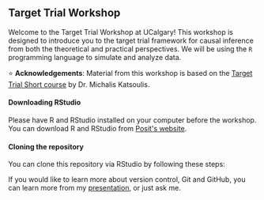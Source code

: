## Target Trial Workshop

Welcome to the Target Trial Workshop at UCalgary! This workshop is designed to introduce you to the target trial framework for causal inference from both the theoretical and practical perspectives. We will be using the `R` programming language to simulate and analyze data.

⭐ **Acknowledgements**: Material from this workshop is based on the [Target Trial Short course](https://github.com/bldestavola/TTE-Short-Course) by Dr. Michalis Katsoulis.

#### Downloading RStudio

Please have R and RStudio installed on your computer before the workshop. You can download R and RStudio from [Posit's website](https://posit.co/download/rstudio-desktop/).

#### Cloning the repository

You can clone this repository via RStudio by following these steps:

If you would like to learn more about version control, Git and GitHub, you can learn more from my [presentation](https://docs.google.com/presentation/d/1bRzyNSGUGTeDwYJ-wLkjOH3SkMZtR5BzYA1b48rjBMI/edit?usp=sharing), or just ask me.
